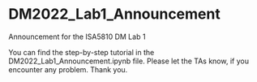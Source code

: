 # DM2022_Lab1_Announcement
Announcement for the ISA5810 DM Lab 1

You can find the step-by-step tutorial in the DM2022_Lab1_Announcement.ipynb file.
Please let the TAs know, if you encounter any problem. Thank you.
